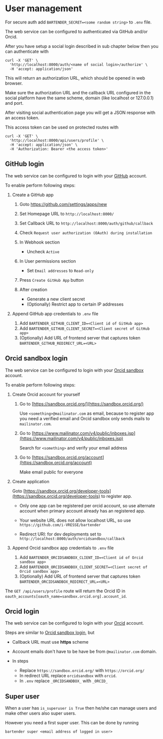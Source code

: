 # User management

For secure auth add `BARTENDER_SECRET=<some random string>` to `.env` file.

The web service can be configured to authenticated via GitHub and/or Orcid.

After you have setup a social login described in sub chapter below then you can
authenticate with

```text
curl -X 'GET' \
  'http://localhost:8000/auth/<name of social login>/authorize' \
  -H 'accept: application/json'
```

This will return an authorization URL, which should be opened in web browser.

Make sure the authorization URL and the callback URL configured in the social
platform have the same scheme, domain (like localhost or 127.0.0.1) and port.

After visiting social authentication page you will get a JSON response with an
access token.

This access token can be used on protected routes with

```text
curl -X 'GET' \
  'http://localhost:8000/api/users/profile' \
  -H 'accept: application/json' \
  -H 'Authorization: Bearer <the access token>'
```

## GitHub login

The web service can be configured to login with your
[GitHub](https://gibhub.com) account.

To enable perform following steps:

1. Create a GitHub app

   1. Goto <https://github.com/settings/apps/new>
   2. Set Homepage URL to `http://localhost:8000/`
   3. Set Callback URL to `http://localhost:8000/auth/github/callback`
   4. Check `Request user authorization (OAuth) during installation`
   5. In Webhook section

      * Uncheck `Active`

   6. In User permissions section

      * Set `Email addresses` to `Read-only`

   7. Press `Create GitHub App` button
   8. After creation

      * Generate a new client secret
      * (Optionally) Restrict app to certain IP addresses

2. Append GitHub app credentials to `.env` file

   1. Add `BARTENDER_GITHUB_CLIENT_ID=<Client id of GitHub app>`
   2. Add `BARTENDER_GITHUB_CLIENT_SECRET=<Client secret of GitHub app>`
   3. (Optionally) Add URL of frontend server that captures token
      `BARTENDER_GITHUB_REDIRECT_URL=<URL>`

## Orcid sandbox login

The web service can be configured to login with your [Orcid
sandbox](https://sandbox.orcid.org/) account.

To enable perform following steps:

1. Create Orcid account for yourself

   1. Go to [https://sandbox.orcid.org/](https://sandbox.orcid.org/)

      Use `<something>@mailinator.com` as email, because to register app you
      need a verified email and Orcid sandbox only sends mails to
      `mailinator.com`.

   2. Go to
      [https://www.mailinator.com/v4/public/inboxes.jsp](https://www.mailinator.com/v4/public/inboxes.jsp)

      Search for `<something>` and verify your email address

   3. Go to [https://sandbox.orcid.org/account](https://sandbox.orcid.org/account)

      Make email public for everyone

2. Create application

   Goto
   [https://sandbox.orcid.org/developer-tools](https://sandbox.orcid.org/developer-tools)
   to register app.

   * Only one app can be registered per orcid account, so use alternate account
     when primary account already has an registered app.

   * Your website URL does not allow localhost URL, so use
     `https://github.com/i-VRESSE/bartender`

   * Redirect URI: for dev deployments set to
     `http://localhost:8000/auth/orcidsandbox/callback`

3. Append Orcid sandbox app credentials to `.env` file

   1. Add `BARTENDER_ORCIDSANDBOX_CLIENT_ID=<Client id of Orcid sandbox app>`
   2. Add `BARTENDER_ORCIDSANDBOX_CLIENT_SECRET=<Client secret of Orcid sandbox
      app>`
   3. (Optionally) Add URL of frontend server that captures token
      `BARTENDER_ORCIDSANDBOX_REDIRECT_URL=<URL>`

The `GET /api/users/profile` route will return the Orcid ID in
`oauth_accounts[oauth_name=sandbox.orcid.org].account_id`.

## Orcid login

The web service can be configured to login with your [Orcid](https://orcid.org/)
account.

Steps are similar to [Orcid sandbox login](#orcid-sandbox-login), but

* Callback URL must use **https** scheme
* Account emails don't have to be have be from `@mailinator.com` domain.
* In steps

  * Replace `https://sandbox.orcid.org/` with `https://orcid.org/`
  * In redirect URL replace `orcidsandbox` with `orcid`.
  * In `.env` replace `_ORCIDSANDBOX_` with `_ORCID_`

## Super user

When a user has `is_superuser is True` then he/she can manage users and make
other users also super users.

However you need a first super user. This can be done by running

```text
bartender super <email address of logged in user>
```
